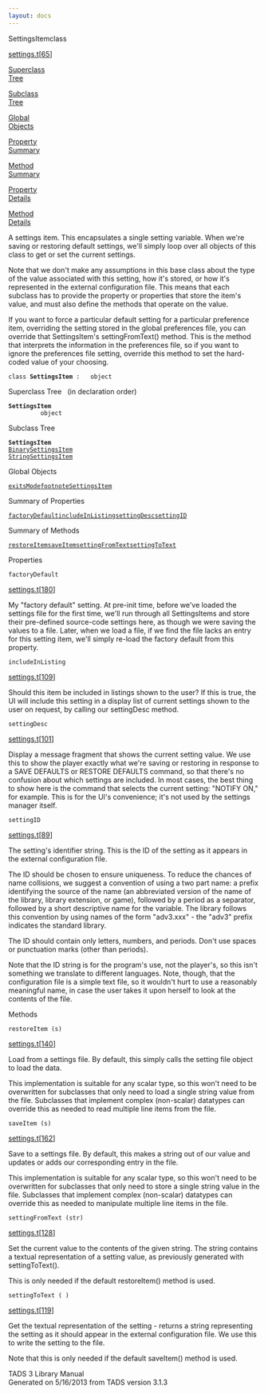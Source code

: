 ```yaml
---
layout: docs
---
```

<span class="title">SettingsItem</span><span class="type">class</span>

[settings.t](../file/settings.t.html)\[[65](../source/settings.t.html#65)\]

[Superclass  
Tree](#_SuperClassTree_)

[Subclass  
Tree](#_SubClassTree_)

[Global  
Objects](#_ObjectSummary_)

[Property  
Summary](#_PropSummary_)

[Method  
Summary](#_MethodSummary_)

[Property  
Details](#_Properties_)

[Method  
Details](#_Methods_)

<div class="fdesc">

A settings item. This encapsulates a single setting variable. When we're
saving or restoring default settings, we'll simply loop over all objects
of this class to get or set the current settings.

Note that we don't make any assumptions in this base class about the
type of the value associated with this setting, how it's stored, or how
it's represented in the external configuration file. This means that
each subclass has to provide the property or properties that store the
item's value, and must also define the methods that operate on the
value.

If you want to force a particular default setting for a particular
preference item, overriding the setting stored in the global preferences
file, you can override that SettingsItem's settingFromText() method.
This is the method that interprets the information in the preferences
file, so if you want to ignore the preferences file setting, override
this method to set the hard-coded value of your choosing.

`class `**`SettingsItem`**` :   object`

</div>

<span id="_SuperClassTree_"></span>

<div class="mjhd">

<span class="hdln">Superclass Tree</span>   (in declaration order)

</div>

**`SettingsItem`**  
`         object`  
<span id="_SubClassTree_"></span>

<div class="mjhd">

<span class="hdln">Subclass Tree</span>  

</div>

**`SettingsItem`**  
[`BinarySettingsItem`](../object/BinarySettingsItem.html)  
[`StringSettingsItem`](../object/StringSettingsItem.html)  
<span id="_ObjectSummary_"></span>

<div class="mjhd">

<span class="hdln">Global Objects</span>  

</div>

[`exitsMode`](../object/exitsMode.html)[`footnoteSettingsItem`](../object/footnoteSettingsItem.html)
<span id="_PropSummary_"></span>

<div class="mjhd">

<span class="hdln">Summary of Properties</span>  

</div>

[`factoryDefault`](#factoryDefault)[`includeInListing`](#includeInListing)[`settingDesc`](#settingDesc)[`settingID`](#settingID)

<span id="_MethodSummary_"></span>

<div class="mjhd">

<span class="hdln">Summary of Methods</span>  

</div>

[`restoreItem`](#restoreItem)[`saveItem`](#saveItem)[`settingFromText`](#settingFromText)[`settingToText`](#settingToText)

<span id="_Properties_"></span>

<div class="mjhd">

<span class="hdln">Properties</span>  

</div>

<span id="factoryDefault"></span>

`factoryDefault`

[settings.t](../file/settings.t.html)\[[180](../source/settings.t.html#180)\]

<div class="desc">

My "factory default" setting. At pre-init time, before we've loaded the
settings file for the first time, we'll run through all SettingsItems
and store their pre-defined source-code settings here, as though we were
saving the values to a file. Later, when we load a file, if we find the
file lacks an entry for this setting item, we'll simply re-load the
factory default from this property.

</div>

<span id="includeInListing"></span>

`includeInListing`

[settings.t](../file/settings.t.html)\[[109](../source/settings.t.html#109)\]

<div class="desc">

Should this item be included in listings shown to the user? If this is
true, the UI will include this setting in a display list of current
settings shown to the user on request, by calling our settingDesc
method.

</div>

<span id="settingDesc"></span>

`settingDesc`

[settings.t](../file/settings.t.html)\[[101](../source/settings.t.html#101)\]

<div class="desc">

Display a message fragment that shows the current setting value. We use
this to show the player exactly what we're saving or restoring in
response to a SAVE DEFAULTS or RESTORE DEFAULTS command, so that there's
no confusion about which settings are included. In most cases, the best
thing to show here is the command that selects the current setting:
"NOTIFY ON," for example. This is for the UI's convenience; it's not
used by the settings manager itself.

</div>

<span id="settingID"></span>

`settingID`

[settings.t](../file/settings.t.html)\[[89](../source/settings.t.html#89)\]

<div class="desc">

The setting's identifier string. This is the ID of the setting as it
appears in the external configuration file.

The ID should be chosen to ensure uniqueness. To reduce the chances of
name collisions, we suggest a convention of using a two part name: a
prefix identifying the source of the name (an abbreviated version of the
name of the library, library extension, or game), followed by a period
as a separator, followed by a short descriptive name for the variable.
The library follows this convention by using names of the form
"adv3.xxx" - the "adv3" prefix indicates the standard library.

The ID should contain only letters, numbers, and periods. Don't use
spaces or punctuation marks (other than periods).

Note that the ID string is for the program's use, not the player's, so
this isn't something we translate to different languages. Note, though,
that the configuration file is a simple text file, so it wouldn't hurt
to use a reasonably meaningful name, in case the user takes it upon
herself to look at the contents of the file.

</div>

<span id="_Methods_"></span>

<div class="mjhd">

<span class="hdln">Methods</span>  

</div>

<span id="restoreItem"></span>

`restoreItem (s)`

[settings.t](../file/settings.t.html)\[[140](../source/settings.t.html#140)\]

<div class="desc">

Load from a settings file. By default, this simply calls the setting
file object to load the data.

This implementation is suitable for any scalar type, so this won't need
to be overwritten for subclasses that only need to load a single string
value from the file. Subclasses that implement complex (non-scalar)
datatypes can override this as needed to read multiple line items from
the file.

</div>

<span id="saveItem"></span>

`saveItem (s)`

[settings.t](../file/settings.t.html)\[[162](../source/settings.t.html#162)\]

<div class="desc">

Save to a settings file. By default, this makes a string out of our
value and updates or adds our corresponding entry in the file.

This implementation is suitable for any scalar type, so this won't need
to be overwritten for subclasses that only need to store a single string
value in the file. Subclasses that implement complex (non-scalar)
datatypes can override this as needed to manipulate multiple line items
in the file.

</div>

<span id="settingFromText"></span>

`settingFromText (str)`

[settings.t](../file/settings.t.html)\[[128](../source/settings.t.html#128)\]

<div class="desc">

Set the current value to the contents of the given string. The string
contains a textual representation of a setting value, as previously
generated with settingToText().

This is only needed if the default restoreItem() method is used.

</div>

<span id="settingToText"></span>

`settingToText ( )`

[settings.t](../file/settings.t.html)\[[119](../source/settings.t.html#119)\]

<div class="desc">

Get the textual representation of the setting - returns a string
representing the setting as it should appear in the external
configuration file. We use this to write the setting to the file.

Note that this is only needed if the default saveItem() method is used.

</div>

<div class="ftr">

TADS 3 Library Manual  
Generated on 5/16/2013 from TADS version 3.1.3

</div>
